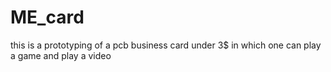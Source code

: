# ME_card
this is a prototyping of a pcb business card under 3$ in which one can play a game and play a video
